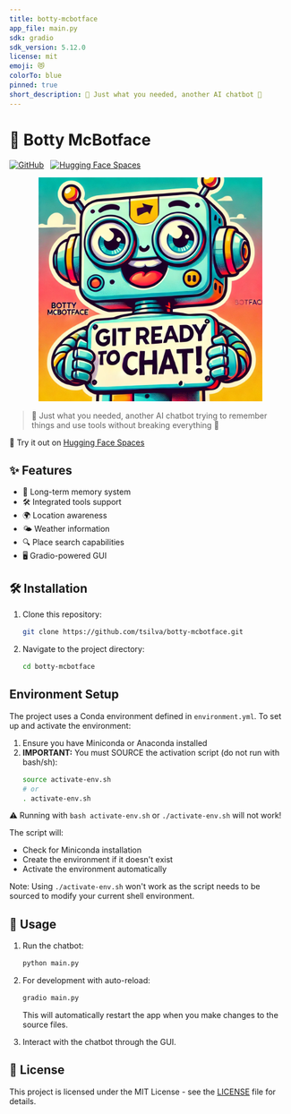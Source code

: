 ```yaml
---
title: botty-mcbotface
app_file: main.py
sdk: gradio
sdk_version: 5.12.0
license: mit
emoji: 😻
colorTo: blue
pinned: true
short_description: 💬 Just what you needed, another AI chatbot 🤦
---
```

# 🤖 Botty McBotface

[![GitHub](https://img.shields.io/badge/GitHub-Repository-black?logo=github)](https://github.com/tsilva/botty-mcbotface) &nbsp; [![Hugging Face Spaces](https://img.shields.io/badge/%F0%9F%A4%97%20Hugging%20Face-Spaces-blue)](https://huggingface.co/spaces/tsilva/botty-mcbotface/)

<p align="center">
  <img src="logo.png" alt="Botty McBotface Logo" width="400"/>
</p>

> 💬 Just what you needed, another AI chatbot trying to remember things and use tools without breaking everything 🤦

🚀 Try it out on [Hugging Face Spaces](https://huggingface.co/spaces/tsilva/botty-mcbotface/)

## ✨ Features

- 🧠 Long-term memory system
- 🛠️ Integrated tools support
- 🌍 Location awareness
- 🌤️ Weather information
- 🔍 Place search capabilities
- 🖥️ Gradio-powered GUI

## 🛠️ Installation

1. Clone this repository:
   ```sh
   git clone https://github.com/tsilva/botty-mcbotface.git
   ```
2. Navigate to the project directory:
   ```sh
   cd botty-mcbotface
   ```

## Environment Setup

The project uses a Conda environment defined in `environment.yml`. To set up and activate the environment:

1. Ensure you have Miniconda or Anaconda installed
2. **IMPORTANT:** You must SOURCE the activation script (do not run with bash/sh):
   ```bash
   source activate-env.sh
   # or
   . activate-env.sh
   ```

⚠️ Running with `bash activate-env.sh` or `./activate-env.sh` will not work!

The script will:
- Check for Miniconda installation
- Create the environment if it doesn't exist
- Activate the environment automatically

Note: Using `./activate-env.sh` won't work as the script needs to be sourced to modify your current shell environment.

## 🚀 Usage

1. Run the chatbot:
   ```sh
   python main.py
   ```

2. For development with auto-reload:
   ```sh
   gradio main.py
   ```
   This will automatically restart the app when you make changes to the source files.

3. Interact with the chatbot through the GUI.

## 📄 License

This project is licensed under the MIT License - see the [LICENSE](LICENSE) file for details.
